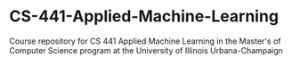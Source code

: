 # CS-441-Applied-Machine-Learning
Course repository for CS 441 Applied Machine Learning in the Master's of Computer Science program at the University of Illinois Urbana-Champaign
